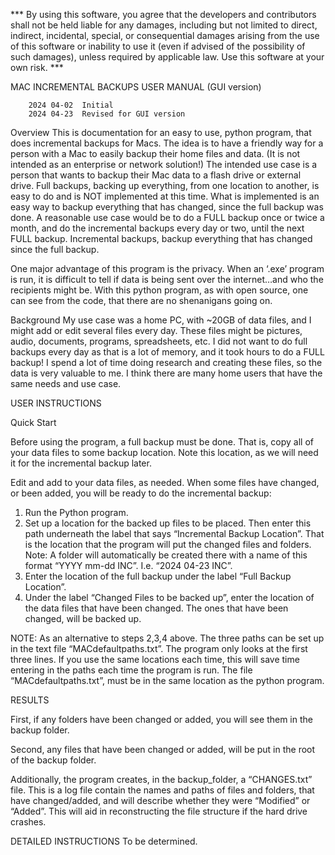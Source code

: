 ***  By using this software, you agree that the developers and contributors shall not be held liable for any damages, including but not limited to direct, indirect, incidental, special, or consequential damages arising from the use of this software or inability to use it (even if advised of the possibility of such damages), unless required by applicable law. Use this software at your own risk.  ***

MAC INCREMENTAL BACKUPS USER MANUAL  (GUI version) 

        2024 04-02	Initial 
        2024 04-23	Revised for GUI version

Overview
This is documentation for an easy to use, python program, that does incremental backups for Macs.  The idea is to have a friendly way for a person with a Mac to easily backup their home files and data.  (It is not intended as an enterprise or network solution!)  The intended use case is a person that wants to backup their Mac data to a flash drive or external drive.  Full backups, backing up everything, from one location to another,  is easy to do and is NOT implemented at this time.  What is implemented is an easy way to backup everything that has changed, since the full backup was done.   A reasonable use case would be to do a FULL backup once or twice a month, and do the incremental backups every day  or two, until the next FULL backup.  Incremental backups, backup everything that has changed since the full backup. 

One major advantage of this program is the privacy.  When an ‘.exe’ program is run, it is difficult to tell if data is being sent over the internet…and who the recipients might be.  With this python program, as with open source, one can see from the code, that there are no shenanigans going on.

Background
My use case was a home PC, with ~20GB of data files, and I might add or edit several files every day.  These files might be pictures, audio, documents, programs, spreadsheets, etc.  I did not want to do full backups every day as that is a lot of memory, and it took hours to do a FULL backup!  I spend a lot of time doing research and creating these files, so the data is very valuable to me.  I think there are many home users that have the same needs and use case.


USER INSTRUCTIONS

Quick Start

Before using the program, a full backup must be done.  That is, copy all of your data files to some backup location.   Note this location, as we will need it for the incremental backup later.

Edit and add to your data files, as needed.  When some files have changed, or been added, you will be ready to do the incremental backup:

1.	Run the Python program.
2.	Set up a location for the backed up files to be placed.  Then enter this path underneath the label that says “Incremental Backup Location”.  That is the location that the program will put the changed files and folders.  Note:  A folder will automatically be created there with a name of this format “YYYY mm-dd INC”.  I.e. “2024 04-23 INC”. 
3.	 Enter the location of the full backup under the label “Full Backup Location”.
4.	Under the label “Changed Files to be backed up”, enter the location of the data files that have been changed.  The ones that have been changed, will be backed up.

NOTE: As an alternative to steps 2,3,4 above.   The three paths can be set up in the text file “MACdefaultpaths.txt”.
The program only looks at the first three lines.  If you use the same locations each time, this will save time entering in the paths each time the program is run.  The file “MACdefaultpaths.txt”, must be in the same location as the python program.


RESULTS

First, if any folders have been changed or added, you will see them in the backup folder. 

Second, any files that have been changed or added, will be put in the root of the backup folder.

Additionally, the program creates, in the backup_folder, a “CHANGES.txt” file.  This is a log file contain the names and paths of files and folders, that have changed/added, and will describe whether they were “Modified” or “Added”.  This will aid in reconstructing the file structure if the hard drive crashes.

DETAILED INSTRUCTIONS
To be determined.

